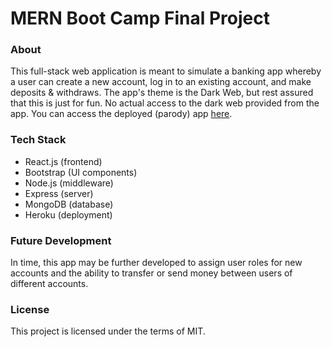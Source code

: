 # MERN Boot Camp Final Project

### About

This full-stack web application is meant to simulate a banking app whereby a user can create a new account, log in to an existing account, and make deposits & withdraws. The app's theme is the Dark Web, but rest assured that this is just for fun. No actual access to the dark web provided from the app. You can access the deployed (parody) app [here](https://mern-banking-app-c47015ff9ef1.herokuapp.com/#/).

### Tech Stack

- React.js (frontend)
- Bootstrap (UI components)
- Node.js (middleware)
- Express (server)
- MongoDB (database)
- Heroku (deployment)

### Future Development

In time, this app may be further developed to assign user roles for new accounts and the ability to transfer or send money between users of different accounts.

### License

This project is licensed under the terms of MIT.
